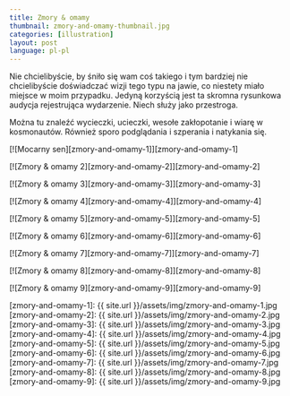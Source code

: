 ```yaml
---
title: Zmory & omamy
thumbnail: zmory-and-omamy-thumbnail.jpg
categories: [illustration]
layout: post
language: pl-pl
---
```


Nie chcielibyście, by śniło się wam coś takiego i tym bardziej nie chcielibyście doświadczać wizji tego typu na jawie, co niestety miało miejsce w moim przypadku. Jedyną korzyścią jest ta skromna rysunkowa audycja rejestrująca wydarzenie. Niech służy jako przestroga.

Można tu znaleźć wycieczki, ucieczki, wesołe zakłopotanie i wiarę w kosmonautów. Również sporo podglądania i szperania i natykania się.

[![Mocarny sen][zmory-and-omamy-1]][zmory-and-omamy-1]

[![Zmory & omamy 2][zmory-and-omamy-2]][zmory-and-omamy-2]

[![Zmory & omamy 3][zmory-and-omamy-3]][zmory-and-omamy-3]

[![Zmory & omamy 4][zmory-and-omamy-4]][zmory-and-omamy-4]

[![Zmory & omamy 5][zmory-and-omamy-5]][zmory-and-omamy-5]

[![Zmory & omamy 6][zmory-and-omamy-6]][zmory-and-omamy-6]

[![Zmory & omamy 7][zmory-and-omamy-7]][zmory-and-omamy-7]

[![Zmory & omamy 8][zmory-and-omamy-8]][zmory-and-omamy-8]

[![Zmory & omamy 9][zmory-and-omamy-9]][zmory-and-omamy-9]

[zmory-and-omamy-1]: {{ site.url }}/assets/img/zmory-and-omamy-1.jpg
[zmory-and-omamy-2]: {{ site.url }}/assets/img/zmory-and-omamy-2.jpg
[zmory-and-omamy-3]: {{ site.url }}/assets/img/zmory-and-omamy-3.jpg
[zmory-and-omamy-4]: {{ site.url }}/assets/img/zmory-and-omamy-4.jpg
[zmory-and-omamy-5]: {{ site.url }}/assets/img/zmory-and-omamy-5.jpg
[zmory-and-omamy-6]: {{ site.url }}/assets/img/zmory-and-omamy-6.jpg
[zmory-and-omamy-7]: {{ site.url }}/assets/img/zmory-and-omamy-7.jpg
[zmory-and-omamy-8]: {{ site.url }}/assets/img/zmory-and-omamy-8.jpg
[zmory-and-omamy-9]: {{ site.url }}/assets/img/zmory-and-omamy-9.jpg